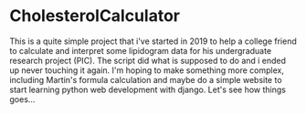 # CholesterolCalculator
This is a quite simple project that i've started in 2019 to help a college friend to calculate and interpret some lipidogram data for his undergraduate research project (PIC). The script did what is supposed to do and i ended up never touching it again. I'm hoping to make something more complex, including Martin's formula calculation and maybe do a simple website to start learning python web development with django. Let's see how things goes...

